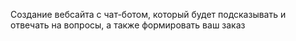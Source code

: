 Создание вебсайта с чат-ботом, который будет подсказывать и отвечать на вопросы,
а также формировать ваш заказ